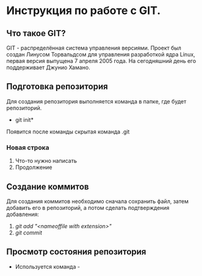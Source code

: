 # Инструкция по работе с GIT.

## Что такое GIT?

GIT -  распределённая система управления версиями. Проект был создан Линусом Торвальдсом для управления разработкой ядра Linux, первая версия выпущена 7 апреля 2005 года. На сегодняшний день его поддерживает Джунио Хамано.

## Подготовка репозитория 

Для создания репозитория выполняется команда в папке, где будет репозиторий.
* git init* 

Появится после команды скрытая команда .git

### Новая строка
1. Что-то нужно написать
2. Продолжение

## Cоздание коммитов

Для создания коммитов необходимо сначала сохранить файл, затем добавить его в репозиторий, а потом сделать подтверждения добавления:

1. *git add "<nameoffile with extension\>"*
2. *git commit*

## Просмотр состояния репозитория

* Используется команда - 

